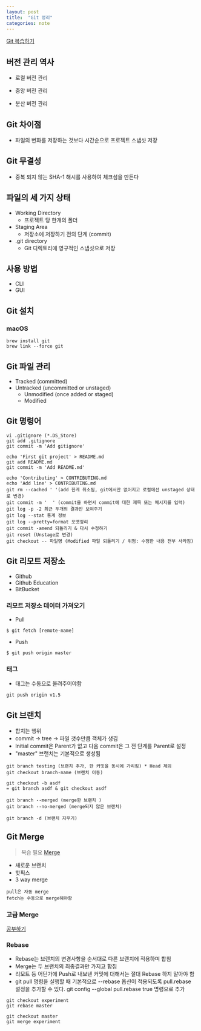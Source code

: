 ```yaml
---
layout: post
title:  "Git 정리"
categories: note
---
```


[Git 복습하기]('https://git-scm.com/book/ko/v2/Git%EC%9D%98-%EA%B8%B0%EC%B4%88-%EC%88%98%EC%A0%95%ED%95%98%EA%B3%A0-%EC%A0%80%EC%9E%A5%EC%86%8C%EC%97%90-%EC%A0%80%EC%9E%A5%ED%95%98%EA%B8%B0')

## 버전 관리 역사
* 로컬 버전 관리

* 중앙 버전 관리

* 분산 버전 관리


## Git 차이점
* 파일의 변화를 저장하는 것보다 시간순으로 프로젝트 스냅샷 저장


## Git 무결성
* 중복 되지 않는 SHA-1 해시를 사용하여 체크섬을 만든다

## 파일의 세 가지 상태
* Working Directory
	* 프로젝트 당 한개의 폴더
* Staging Area
	* 저장소에 저장하기 전의 단계 (commit)
* .git directory
	* Git 디렉토리에 영구적인 스냅샷으로 저장

## 사용 방법
* CLI
* GUI

## Git 설치

### macOS

```shell
brew install git
brew link --force git
```

## Git 파일 관리

* Tracked (committed)
* Untracked (uncommitted or unstaged)
	* Unmodified (once added or staged)
	* Modified

## Git 명령어

```git
vi .gitignore (*.DS_Store)
git add .gitignore
git commit -m 'Add gitignore'

echo 'First git project' > README.md
git add README.md
git commit -m 'Add README.md'

echo 'Contributing' > CONTRIBUTING.md
echo 'Add line' > CONTRIBUTING.md
git rm --cached ' '(add 한게 취소됨, git에서만 없어지고 로컬에선 unstaged 상태로 변경)
git commit -m '  ' (commit을 하면서 commit에 대한 제목 또는 메시지를 입력)
git log -p -2 최근 두개의 결과만 보여주기
git log --stat 통계 정보
git log --pretty=format 포맷정리
git commit -amend 되돌리기 & 다시 수정하기
git reset (Unstage로 변경)
git checkout -- 파일명 (Modified 파일 되돌리기 / 위험: 수정한 내용 전부 사라짐)
```
## Git 리모트 저장소

* Github
* Github Education
* BitBucket

### 리모트 저장소 데이터 가져오기
* Pull
```git
$ git fetch [remote-name]
```

* Push
```git
$ git push origin master
```

### 태그
* 태그는 수동으로 올려주어야함
```git
git push origin v1.5
```

## Git 브랜치

* 합치는 행위
* commit -> tree -> 파일 갯수만큼 객체가 생김
* Initial commit은 Parent가 없고 다음 commit은 그 전 단계를 Parent로 설정
* "master" 브랜치는 기본적으로 생성됨

```git
git branch testing (브랜치 추가, 한 커밋을 동시에 가리킴) * Head 제외
git checkout branch-name (브랜치 이동)

git checkout -b asdf
= git branch asdf & git checkout asdf

git branch --merged (merge한 브랜치 )
git branch --no-merged (merge되지 않은 브랜치)

git branch -d (브랜치 지우기)

```

## Git Merge

> 복습 필요 [Merge]('https://git-scm.com/book/ko/v2/Git-%EB%B8%8C%EB%9E%9C%EC%B9%98-%EB%B8%8C%EB%9E%9C%EC%B9%98%EC%99%80-Merge-%EC%9D%98-%EA%B8%B0%EC%B4%88')

* 새로운 브랜치
* 핫픽스
* 3 way merge

```
pull은 자동 merge
fetch는 수동으로 merge해야함
```

### 고급 Merge
[공부하기]('https://git-scm.com/book/ko/v2/Git-%EB%8F%84%EA%B5%AC-%EA%B3%A0%EA%B8%89-Merge')

### Rebase

* Rebase는 브랜치의 변경사항을 순서대로 다른 브랜치에 적용하며 합침
* Merge는 두 브랜치의 최종결과만 가지고 합침
* 리모트 등 어딘가에 Push로 내보낸 커밋에 대해서는 절대 Rebase 하지 말아야 함
* git pull 명령을 실행할 때 기본적으로 --rebase 옵션이 적용되도록 pull.rebase 설정을 추가할 수 있다. git config --global pull.rebase true 명령으로 추가

```
git checkout experiment
git rebase master

git checkout master
git merge experiment
```
